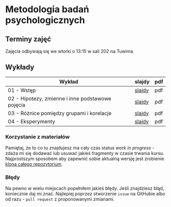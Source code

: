 # Metodologia badań psychologicznych


## Terminy zajęć

Zajęcia odbywają się we wtorki o 13:15 w sali 202 na Tuwima.


## Wykłady

Wykład | slajdy | pdf
------ | -------- | ------
01 - Wstęp | [slajdy](w01_intro.html) | pdf
02 - Hipotezy, zmienne i inne podstawowe pojęcia | [slajdy](w02.html) | pdf
03 - Różnice pomiędzy grupami i korelacje | [slajdy](w03.html) | pdf
04 - Eksperymenty | [slajdy](w04.html) | pdf

### Korzystanie z materiałów
Pamiętaj, że to co tu znajdujesz ma cały czas status *work in progress* - zdaża mi się dodawać lub usuwać jakieś fragmenty w czasie trwania kursu. Najprostszym sposobem aby zapewnić sobie aktualną wersję jest zrobienie [klona całego repozytorium](https://help.github.com/articles/cloning-a-repository/).

### Błędy
Na pewno w wielu miejscach popełniłem jakieś błędy. Jeśli znajdziesz błąd, koniecznie daj mi znać. Najlepiej poprzez stworzenie `issue` na GitHubie albo od razu - `pull request` z proponowanymi zmianami.
